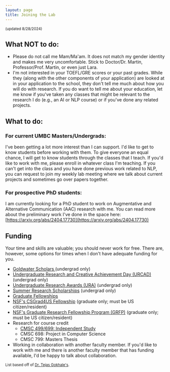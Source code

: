```yaml
---
layout: page
title: Joining the Lab
---
```

<small>(updated 8/28/2024)</small>

## What NOT to do:
* Please do not call me Mam/Ma'am. It does not match my gender identity and makes me very uncomfortable. Stick to Doctor/Dr. Martin, Professor/Prof. Martin, or even just Lara.
* I'm not interested in your TOEFL/GRE scores or your past grades. While they (along with the other components of your application) are looked at in your application to the school, they don't tell me much about how you will do with research. If you do want to tell me about your education, let me know if you've taken any classes that might be relevant to the research I do (e.g., an AI or NLP course) or if you've done any related projects.
        
## What to do:
### For current UMBC Masters/Undergrads:
I've been getting a lot more interest than I can support. I'd like to get to know students before working with them. To give everyone an equal chance, I will get to know students through the classes that I teach. If you'd like to work with me, please enroll in whatever class I'm teaching. If you can't get into the class and you have done previous work related to NLP, you can request to join my weekly lab meeting where we talk about current projects and sometimes go over papers together.
	
        
### For prospective PhD students:
I am currently looking for a PhD student to work on Augmentative and Alternative Communication (AAC) research with me. You can read more about the preliminary work I've done in the space here: [https://arxiv.org/abs/2404.17730](https://arxiv.org/abs/2404.17730)
	

## Funding
Your time and skills are valuable; you should never work for free. There are, however, some options for times when I don't have adequate funding for you.

* <a href="https://ur.umbc.edu/prestigious-scholarships/goldwater-scholars/">Goldwater Scholars </a> (undergrad only)
* <a href="https://ur.umbc.edu/urcad/">Undergraduate Research and Creative Achievement Day (URCAD) </a> (undergrad only)
* <a href="https://ur.umbc.edu/ura/">Undergraduate Research Awards (URA)</a> (undergrad only)
* <a href="https://ur.umbc.edu/summer-research/">Summer Research Scholarships</a> (undergrad only)
* <a href="https://umbc.edu/admissions/graduate/funding">Graduate Fellowships</a>
* <a href="https://www.nsf.gov/cise/CSGrad4US/">NSF's CSGrad4US Fellowship</a> (graduate only; must be US citizen/resident)
* <a href="https://www.nsfgrfp.org/">NSF's Graduate Research Fellowship Program (GRFP)</a> (graduate only; must be US citizen/resident)
* Research for course credit
  * <a href="https://www.csee.umbc.edu/independent-study/"> CMSC 499/699: Independent Study</a>
  * CMSC 698: Project in Computer Science
  * CMSC 799: Masters Thesis
* Working in collaboration with another faculty member. If you'd like to work with me and there is another faculty member that has funding available, I'd be happy to talk about collaboration.

<small>List based off of <a href="https://www.tejasgokhale.com/faq.html">Dr. Tejas Gokhale's</a>.</small>
  
